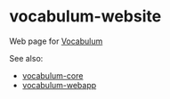 # vocabulum-website
Web page for [Vocabulum](http://www.vocabulum.de)

See also:
* [vocabulum-core](https://github.com/JupiterPi/vocabulum-core)
* [vocabulum-webapp](https://github.com/JupiterPi/vocabulum-webapp)
